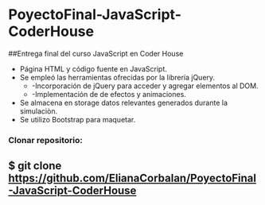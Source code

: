 # PoyectoFinal-JavaScript-CoderHouse

##Entrega final del curso JavaScript en Coder House

* Página HTML y  código fuente en JavaScript.
* Se empleó las herramientas ofrecidas por la librería jQuery.
	* -Incorporación de jQuery para acceder y agregar elementos al DOM.
	* -Implementación de de efectos y animaciones. 
* Se almacena en storage datos relevantes generados durante la simulaciòn.
* Se utilizo Bootstrap para maquetar.

### Clonar repositorio:
## $ git clone https://github.com/ElianaCorbalan/PoyectoFinal-JavaScript-CoderHouse
